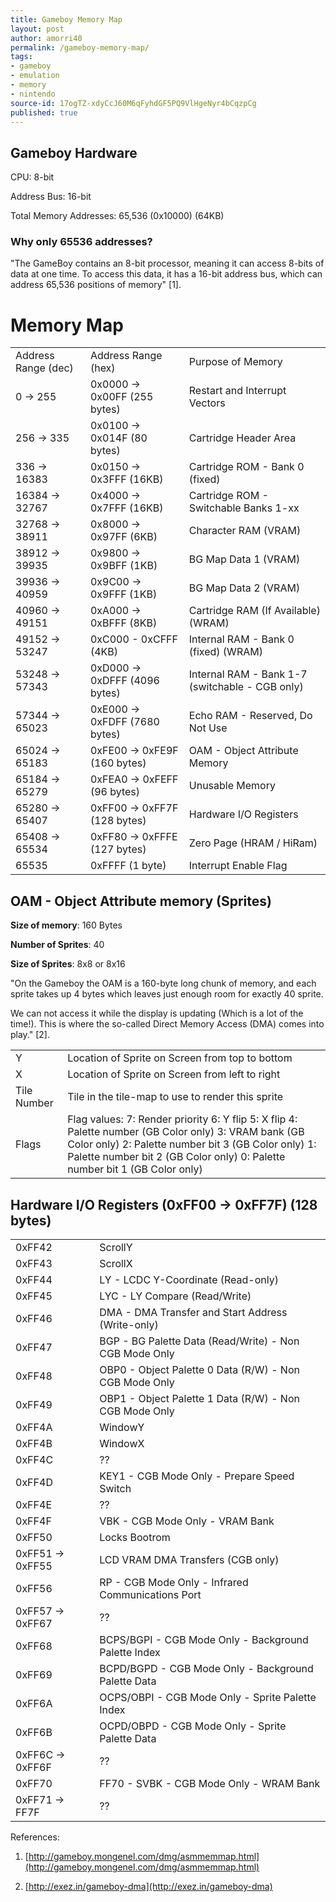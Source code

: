 ```yaml
---
title: Gameboy Memory Map
layout: post
author: amorri40
permalink: /gameboy-memory-map/
tags:
- gameboy
- emulation
- memory
- nintendo
source-id: 17ogTZ-xdyCcJ60M6qFyhdGF5PQ9VlHgeNyr4bCqzpCg
published: true
---
```

## Gameboy Hardware

CPU: 8-bit

Address Bus: 16-bit

Total Memory Addresses: 65,536 (0x10000) (64KB)

### Why only 65536 addresses?

"The GameBoy contains an 8-bit processor, meaning it can access 8-bits of data at one time. To access this data, it has a 16-bit address bus, which can address 65,536 positions of memory" [1].

# Memory Map

<table>
  <tr>
    <td>Address Range (dec) </td>
    <td>Address Range (hex) </td>
    <td>Purpose of Memory</td>
  </tr>
  <tr>
    <td>0 -> 255</td>
    <td>0x0000 -> 0x00FF (255 bytes)</td>
    <td>Restart and Interrupt Vectors</td>
  </tr>
  <tr>
    <td>256 -> 335</td>
    <td>0x0100 -> 0x014F (80 bytes)</td>
    <td>Cartridge Header Area</td>
  </tr>
  <tr>
    <td>336 -> 16383</td>
    <td>0x0150 -> 0x3FFF (16KB)</td>
    <td>Cartridge ROM - Bank 0 (fixed)</td>
  </tr>
  <tr>
    <td>16384 -> 32767</td>
    <td>0x4000 -> 0x7FFF (16KB)</td>
    <td>Cartridge ROM - Switchable Banks 1-xx</td>
  </tr>
  <tr>
    <td>32768 -> 38911</td>
    <td>0x8000 -> 0x97FF (6KB)</td>
    <td>Character RAM (VRAM)</td>
  </tr>
  <tr>
    <td>38912 -> 39935</td>
    <td>0x9800 -> 0x9BFF (1KB)</td>
    <td>BG Map Data 1 (VRAM)</td>
  </tr>
  <tr>
    <td>39936 -> 40959</td>
    <td>0x9C00 -> 0x9FFF (1KB)</td>
    <td>BG Map Data 2 (VRAM)</td>
  </tr>
  <tr>
    <td>40960 -> 49151</td>
    <td>0xA000 -> 0xBFFF (8KB)</td>
    <td>Cartridge RAM (If Available)
(WRAM)</td>
  </tr>
  <tr>
    <td>49152 -> 53247</td>
    <td>0xC000 - 0xCFFF (4KB)</td>
    <td>Internal RAM - Bank 0 (fixed)
(WRAM)</td>
  </tr>
  <tr>
    <td>53248 -> 57343</td>
    <td>0xD000 -> 0xDFFF (4096 bytes)</td>
    <td>Internal RAM - Bank 1-7 (switchable - CGB only)</td>
  </tr>
  <tr>
    <td>57344 -> 65023</td>
    <td>0xE000 -> 0xFDFF (7680 bytes)</td>
    <td>Echo RAM - Reserved, Do Not Use</td>
  </tr>
  <tr>
    <td>65024 -> 65183</td>
    <td>0xFE00 -> 0xFE9F (160 bytes)</td>
    <td>OAM - Object Attribute Memory</td>
  </tr>
  <tr>
    <td>65184 -> 65279</td>
    <td>0xFEA0 -> 0xFEFF (96 bytes)</td>
    <td>Unusable Memory</td>
  </tr>
  <tr>
    <td>65280 -> 65407</td>
    <td>0xFF00 -> 0xFF7F (128 bytes)</td>
    <td>Hardware I/O Registers</td>
  </tr>
  <tr>
    <td>65408 -> 65534</td>
    <td>0xFF80 -> 0xFFFE (127 bytes)</td>
    <td>Zero Page (HRAM / HiRam)</td>
  </tr>
  <tr>
    <td>65535</td>
    <td>0xFFFF (1 byte)</td>
    <td>Interrupt Enable Flag</td>
  </tr>
</table>


## OAM - Object Attribute memory (Sprites)

**Size of memory**: 160 Bytes

**Number of Sprites**: 40

**Size of Sprites**: 8x8 or 8x16

"On the Gameboy the OAM is a 160-byte long chunk of memory, and each sprite takes up 4 bytes which leaves just enough room for exactly 40 sprite.

We can not access it while the display is updating (Which is a lot of the time!). This is where the so-called Direct Memory Access (DMA) comes into play." [2].

<table>
  <tr>
    <td>Y</td>
    <td>Location of Sprite on Screen from top to bottom</td>
  </tr>
  <tr>
    <td>X</td>
    <td>Location of Sprite on Screen from left to right</td>
  </tr>
  <tr>
    <td>Tile Number</td>
    <td>Tile in the tile-map to use to render this sprite</td>
  </tr>
  <tr>
    <td>Flags</td>
    <td>Flag values:
7: Render priority6: Y flip5: X flip4: Palette number       (GB Color only)3: VRAM bank            (GB Color only)2: Palette number bit 3 (GB Color only)1: Palette number bit 2 (GB Color only)0: Palette number bit 1 (GB Color only)</td>
  </tr>
</table>


## Hardware I/O Registers (0xFF00 -> 0xFF7F) (128 bytes)

<table>
  <tr>
    <td>0xFF42</td>
    <td>ScrollY</td>
  </tr>
  <tr>
    <td>0xFF43</td>
    <td>ScrollX</td>
  </tr>
  <tr>
    <td>0xFF44</td>
    <td>LY - LCDC Y-Coordinate (Read-only)</td>
  </tr>
  <tr>
    <td>0xFF45</td>
    <td>LYC - LY Compare (Read/Write)</td>
  </tr>
  <tr>
    <td>0xFF46</td>
    <td>DMA - DMA Transfer and Start Address (Write-only)</td>
  </tr>
  <tr>
    <td>0xFF47</td>
    <td>BGP - BG Palette Data (Read/Write) - Non CGB Mode Only</td>
  </tr>
  <tr>
    <td>0xFF48</td>
    <td>OBP0 - Object Palette 0 Data (R/W) - Non CGB Mode Only</td>
  </tr>
  <tr>
    <td>0xFF49</td>
    <td>OBP1 - Object Palette 1 Data (R/W) - Non CGB Mode Only</td>
  </tr>
  <tr>
    <td>0xFF4A</td>
    <td>WindowY</td>
  </tr>
  <tr>
    <td>0xFF4B</td>
    <td>WindowX</td>
  </tr>
  <tr>
    <td>0xFF4C</td>
    <td>??</td>
  </tr>
  <tr>
    <td>0xFF4D</td>
    <td>KEY1 - CGB Mode Only - Prepare Speed Switch</td>
  </tr>
  <tr>
    <td>0xFF4E</td>
    <td>??</td>
  </tr>
  <tr>
    <td>0xFF4F</td>
    <td>VBK - CGB Mode Only - VRAM Bank</td>
  </tr>
  <tr>
    <td>0xFF50</td>
    <td>Locks Bootrom</td>
  </tr>
  <tr>
    <td>0xFF51 -> 0xFF55</td>
    <td>LCD VRAM DMA Transfers (CGB only)</td>
  </tr>
  <tr>
    <td>0xFF56</td>
    <td>RP - CGB Mode Only - Infrared Communications Port</td>
  </tr>
  <tr>
    <td>0xFF57 -> 0xFF67</td>
    <td>??</td>
  </tr>
  <tr>
    <td>0xFF68</td>
    <td>BCPS/BGPI - CGB Mode Only - Background Palette Index</td>
  </tr>
  <tr>
    <td>0xFF69</td>
    <td>BCPD/BGPD - CGB Mode Only - Background Palette Data</td>
  </tr>
  <tr>
    <td>0xFF6A</td>
    <td>OCPS/OBPI - CGB Mode Only - Sprite Palette Index</td>
  </tr>
  <tr>
    <td>0xFF6B</td>
    <td>OCPD/OBPD - CGB Mode Only - Sprite Palette Data</td>
  </tr>
  <tr>
    <td>0xFF6C -> 0xFF6F</td>
    <td>??</td>
  </tr>
  <tr>
    <td>0xFF70</td>
    <td>FF70 - SVBK - CGB Mode Only - WRAM Bank</td>
  </tr>
  <tr>
    <td>0xFF71 -> FF7F</td>
    <td>??</td>
  </tr>
</table>


References: 

1. [http://gameboy.mongenel.com/dmg/asmmemmap.html](http://gameboy.mongenel.com/dmg/asmmemmap.html)  

2. [http://exez.in/gameboy-dma](http://exez.in/gameboy-dma) 

